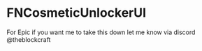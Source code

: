 ﻿# FNCosmeticUnlockerUI
For Epic if you want me to take this down let me know via discord @theblockcraft
